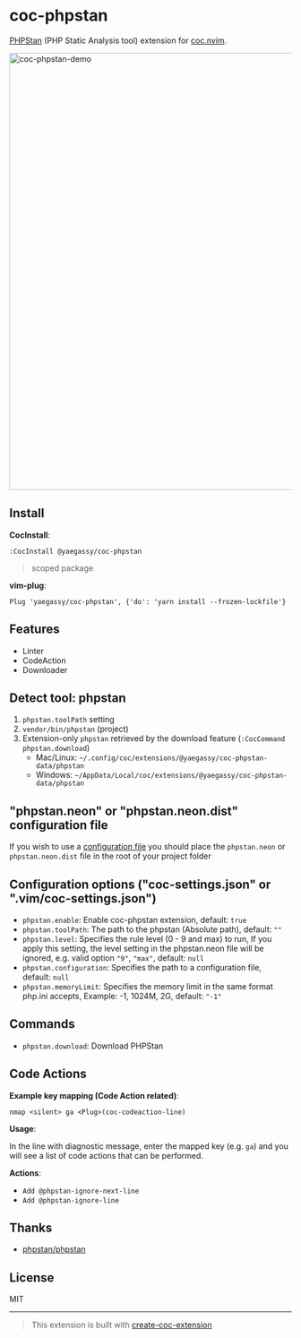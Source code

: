 # coc-phpstan

[PHPStan](https://phpstan.org/) (PHP Static Analysis tool) extension for [coc.nvim](https://github.com/neoclide/coc.nvim).

<img width="780" alt="coc-phpstan-demo" src="https://user-images.githubusercontent.com/188642/119638316-7fc24a80-be51-11eb-8b0e-5ec592a90154.gif">

## Install

**CocInstall**:

```vim
:CocInstall @yaegassy/coc-phpstan
```

> scoped package

**vim-plug**:

```vim
Plug 'yaegassy/coc-phpstan', {'do': 'yarn install --frozen-lockfile'}
```

## Features

- Linter
- CodeAction
- Downloader

## Detect tool: phpstan

1. `phpstan.toolPath` setting
1. `vendor/bin/phpstan` (project)
1. Extension-only `phpstan` retrieved by the download feature (`:CocCommand phpstan.download`)
   - Mac/Linux: `~/.config/coc/extensions/@yaegassy/coc-phpstan-data/phpstan`
   - Windows: `~/AppData/Local/coc/extensions/@yaegassy/coc-phpstan-data/phpstan`

## "phpstan.neon" or "phpstan.neon.dist" configuration file

If you wish to use a [configuration file](https://phpstan.org/config-reference) you should place the `phpstan.neon` or `phpstan.neon.dist` file in the root of your project folder

## Configuration options ("coc-settings.json" or ".vim/coc-settings.json")

- `phpstan.enable`: Enable coc-phpstan extension, default: `true`
- `phpstan.toolPath`: The path to the phpstan (Absolute path), default: `""`
- `phpstan.level`: Specifies the rule level (0 - 9 and max) to run, If you apply this setting, the level setting in the phpstan.neon file will be ignored, e.g. valid option `"9"`, `"max"`, default: `null`
- `phpstan.configuration`: Specifies the path to a configuration file, default: `null`
- `phpstan.memoryLimit`: Specifies the memory limit in the same format php.ini accepts, Example: -1, 1024M, 2G, default: `"-1"`

## Commands

- `phpstan.download`: Download PHPStan

## Code Actions

**Example key mapping (Code Action related)**:

```vim
nmap <silent> ga <Plug>(coc-codeaction-line)
```

**Usage**:

In the line with diagnostic message, enter the mapped key (e.g. `ga`) and you will see a list of code actions that can be performed.

**Actions**:

- `Add @phpstan-ignore-next-line`
- `Add @phpstan-ignore-line`

## Thanks

- [phpstan/phpstan](https://github.com/phpstan/phpstan)

## License

MIT

---

> This extension is built with [create-coc-extension](https://github.com/fannheyward/create-coc-extension)
